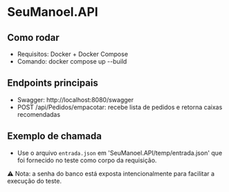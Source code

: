 # SeuManoel.API

## Como rodar
- Requisitos: Docker + Docker Compose
- Comando:
  docker compose up --build

## Endpoints principais
- Swagger: http://localhost:8080/swagger
- POST /api/Pedidos/empacotar: recebe lista de pedidos e retorna caixas recomendadas

## Exemplo de chamada
- Use o arquivo `entrada.json` em 'SeuManoel.API/temp/entrada.json' que foi fornecido no teste como corpo da requisição.


⚠️ Nota: a senha do banco está exposta intencionalmente para facilitar a execução do teste.
